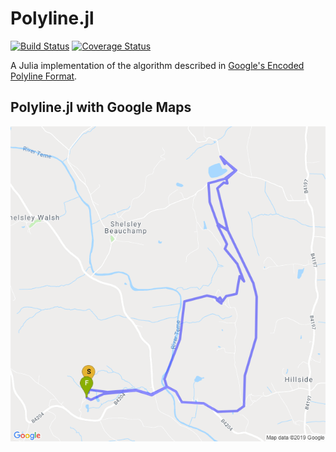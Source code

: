 # Polyline.jl

[![Build Status](https://travis-ci.com/NikStoyanov/polyline.jl.svg?branch=master)](https://travis-ci.com/NikStoyanov/polyline.jl)
[![Coverage Status](https://coveralls.io/repos/github/NikStoyanov/Polyline.jl/badge.svg?branch=master)](https://coveralls.io/github/NikStoyanov/Polyline.jl?branch=master)

A Julia implementation of the algorithm described in [Google's Encoded Polyline Format](https://developers.google.com/maps/documentation/utilities/polylinealgorithm).

## Polyline.jl with Google Maps
![Polyline](https://raw.githubusercontent.com/NikStoyanov/portfolio/master/content/project/Polyline.jl/featured.png)
